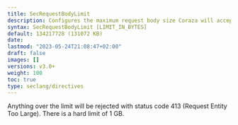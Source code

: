 ```yaml
---
title: SecRequestBodyLimit
description: Configures the maximum request body size Coraza will accept for buffering.
syntax: SecRequestBodyLimit [LIMIT_IN_BYTES]
default: 134217728 (131072 KB)
date: 
lastmod: "2023-05-24T21:08:47+02:00"
draft: false
images: []
versions: v3.0+
weight: 100
toc: true
type: seclang/directives
---
```

[//]: <> (This file is generated by tools/directivesgen. DO NOT EDIT.)
Anything over the limit will be rejected with status code 413 (Request Entity Too Large).
There is a hard limit of 1 GB.

